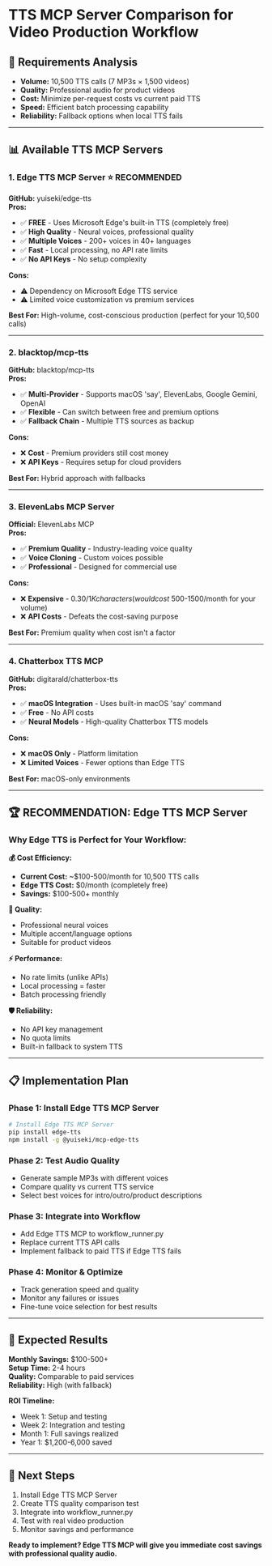 # TTS MCP Server Comparison for Video Production Workflow

## 🎯 Requirements Analysis
- **Volume:** 10,500 TTS calls (7 MP3s × 1,500 videos)
- **Quality:** Professional audio for product videos
- **Cost:** Minimize per-request costs vs current paid TTS
- **Speed:** Efficient batch processing capability
- **Reliability:** Fallback options when local TTS fails

---

## 📊 Available TTS MCP Servers

### 1. **Edge TTS MCP Server** ⭐ **RECOMMENDED**
**GitHub:** yuiseki/edge-tts  
**Pros:**
- ✅ **FREE** - Uses Microsoft Edge's built-in TTS (completely free)
- ✅ **High Quality** - Neural voices, professional quality
- ✅ **Multiple Voices** - 200+ voices in 40+ languages
- ✅ **Fast** - Local processing, no API rate limits
- ✅ **No API Keys** - No setup complexity

**Cons:**
- ⚠️ Dependency on Microsoft Edge TTS service
- ⚠️ Limited voice customization vs premium services

**Best For:** High-volume, cost-conscious production (perfect for your 10,500 calls)

---

### 2. **blacktop/mcp-tts** 
**GitHub:** blacktop/mcp-tts  
**Pros:**
- ✅ **Multi-Provider** - Supports macOS 'say', ElevenLabs, Google Gemini, OpenAI
- ✅ **Flexible** - Can switch between free and premium options
- ✅ **Fallback Chain** - Multiple TTS sources as backup

**Cons:**
- ❌ **Cost** - Premium providers still cost money
- ❌ **API Keys** - Requires setup for cloud providers

**Best For:** Hybrid approach with fallbacks

---

### 3. **ElevenLabs MCP Server**
**Official:** ElevenLabs MCP  
**Pros:**
- ✅ **Premium Quality** - Industry-leading voice quality
- ✅ **Voice Cloning** - Custom voices possible
- ✅ **Professional** - Designed for commercial use

**Cons:**
- ❌ **Expensive** - $0.30/1K characters (would cost ~$500-1500/month for your volume)
- ❌ **API Costs** - Defeats the cost-saving purpose

**Best For:** Premium quality when cost isn't a factor

---

### 4. **Chatterbox TTS MCP**
**GitHub:** digitarald/chatterbox-tts  
**Pros:**
- ✅ **macOS Integration** - Uses built-in macOS 'say' command
- ✅ **Free** - No API costs
- ✅ **Neural Models** - High-quality Chatterbox TTS models

**Cons:**
- ❌ **macOS Only** - Platform limitation
- ❌ **Limited Voices** - Fewer options than Edge TTS

**Best For:** macOS-only environments

---

## 🏆 RECOMMENDATION: Edge TTS MCP Server

### Why Edge TTS is Perfect for Your Workflow:

**💰 Cost Efficiency:**
- **Current Cost:** ~$100-500/month for 10,500 TTS calls
- **Edge TTS Cost:** $0/month (completely free)
- **Savings:** $100-500+ monthly

**🎵 Quality:**
- Professional neural voices
- Multiple accent/language options
- Suitable for product videos

**⚡ Performance:**
- No rate limits (unlike APIs)
- Local processing = faster
- Batch processing friendly

**🛡️ Reliability:**
- No API key management
- No quota limits
- Built-in fallback to system TTS

---

## 📋 Implementation Plan

### Phase 1: Install Edge TTS MCP Server
```bash
# Install Edge TTS MCP Server
pip install edge-tts
npm install -g @yuiseki/mcp-edge-tts
```

### Phase 2: Test Audio Quality
- Generate sample MP3s with different voices
- Compare quality vs current TTS service
- Select best voices for intro/outro/product descriptions

### Phase 3: Integrate into Workflow
- Add Edge TTS MCP to workflow_runner.py
- Replace current TTS API calls
- Implement fallback to paid TTS if Edge TTS fails

### Phase 4: Monitor & Optimize
- Track generation speed and quality
- Monitor any failures or issues
- Fine-tune voice selection for best results

---

## 🎯 Expected Results

**Monthly Savings:** $100-500+  
**Setup Time:** 2-4 hours  
**Quality:** Comparable to paid services  
**Reliability:** High (with fallback)  

**ROI Timeline:**
- Week 1: Setup and testing
- Week 2: Integration and testing
- Month 1: Full savings realized
- Year 1: $1,200-6,000 saved

---

## 🚀 Next Steps

1. Install Edge TTS MCP Server
2. Create TTS quality comparison test
3. Integrate into workflow_runner.py
4. Test with real video production
5. Monitor savings and performance

**Ready to implement? Edge TTS MCP will give you immediate cost savings with professional quality audio.**